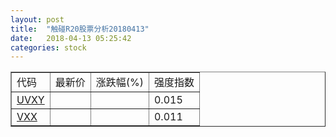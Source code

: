 ```yaml
---
layout: post
title:  "触碰R20股票分析20180413"
date:   2018-04-13 05:25:42
categories: stock
---
```

<script type="text/javascript">
var stockList = []
stockList.push('gb_uvxy');
stockList.push('gb_vxx');
</script>

<table border="1">
 <tr>
 <td>代码</td>
  <td>最新价</td>
  <td>涨跌幅(%)</td>
 <td>强度指数</td>
</tr>
  <tr id="uvxy"><td><a href="http://stock.finance.sina.com.cn/usstock/quotes/UVXY.html" target="_blank">UVXY</a></td><td></td><td></td><td>0.015</td></tr>
  <tr id="vxx"><td><a href="http://stock.finance.sina.com.cn/usstock/quotes/VXX.html" target="_blank">VXX</a></td><td></td><td></td><td>0.011</td></tr>
</table>
